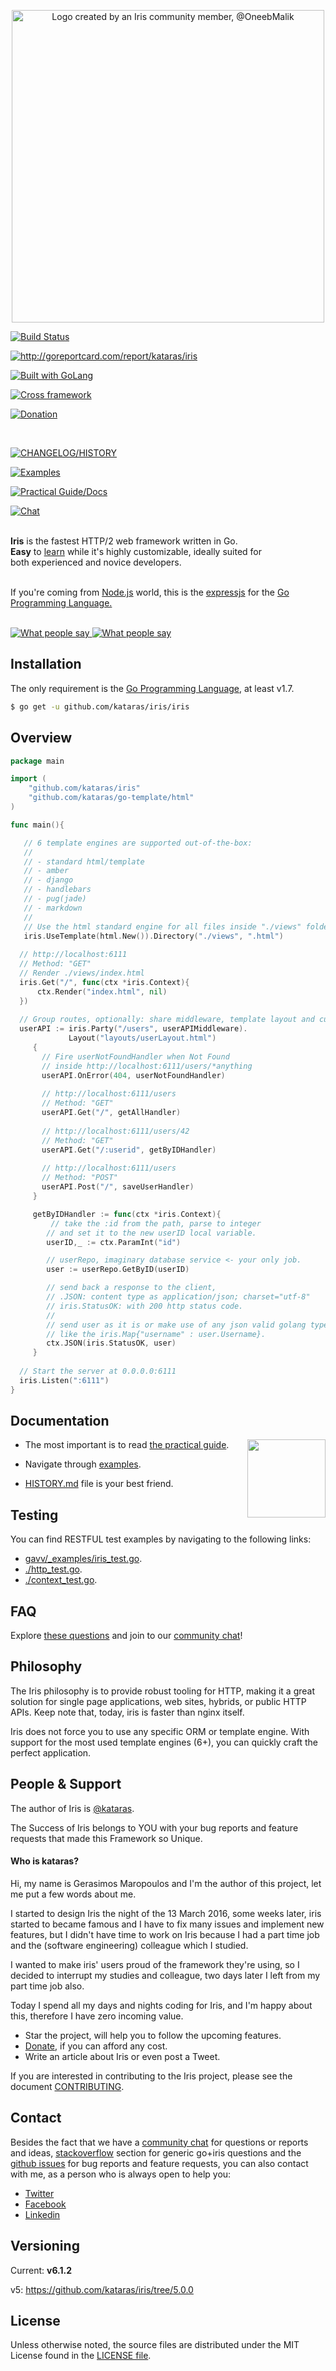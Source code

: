 <p align="center">
 <a href="https://www.gitbook.com/book/kataras/iris/details">
	<img width="500" src="https://raw.githubusercontent.com/kataras/iris/master/logo.jpg" 
	alt="Logo created by an Iris community member, @OneebMalik">
 </a>

<br/>


<a href="https://travis-ci.org/kataras/iris"><img src="https://img.shields.io/travis/kataras/iris.svg?style=flat-square" alt="Build Status"></a>

<a href="http://goreportcard.com/report/kataras/iris"><img src="https://img.shields.io/badge/report%20card%20-a%2B-F44336.svg?style=flat-square" alt="http://goreportcard.com/report/kataras/iris"></a>

<a href="https://golang.org"><img src="https://img.shields.io/badge/powered_by-go-6362c2.svg?style=flat-square" alt="Built with GoLang"></a>

<a href="https://golang.org"><img src="https://img.shields.io/badge/platform-any-ec2eb4.svg?style=flat-square" alt="Cross framework"></a>

<a href="https://www.paypal.com/cgi-bin/webscr?cmd=_donations&business=kataras2006%40hotmail%2ecom&lc=GR&item_name=Iris%20web%20framework&item_number=iriswebframeworkdonationid2016&currency_code=EUR&bn=PP%2dDonationsBF%3abtn_donateCC_LG%2egif%3aNonHosted"><img src="https://img.shields.io/badge/open-%20source-thisismycolor.svg?logo=data:image%2Fsvg%2Bxml%3Bbase64%2CPHN2ZyB4bWxucz0iaHR0cDovL3d3dy53My5vcmcvMjAwMC9zdmciIHZpZXdCb3g9IjAgMCAxMDAwIDEwMDAiPjxwYXRoIGZpbGw9InJnYigyMjAsMjIwLDIyMCkiIGQ9Ik04ODYuNiwzMDUuM2MtNDUuNywyMDMuMS0xODcsMzEwLjMtNDA5LjYsMzEwLjNoLTc0LjFsLTUxLjUsMzI2LjloLTYybC0zLjIsMjEuMWMtMi4xLDE0LDguNiwyNi40LDIyLjYsMjYuNGgxNTguNWMxOC44LDAsMzQuNy0xMy42LDM3LjctMzIuMmwxLjUtOGwyOS45LTE4OS4zbDEuOS0xMC4zYzIuOS0xOC42LDE4LjktMzIuMiwzNy43LTMyLjJoMjMuNWMxNTMuNSwwLDI3My43LTYyLjQsMzA4LjktMjQyLjdDOTIxLjYsNDA2LjgsOTE2LjcsMzQ4LjYsODg2LjYsMzA1LjN6Ii8%2BPHBhdGggZmlsbD0icmdiKDIyMCwyMjAsMjIwKSIgZD0iTTc5MS45LDgzLjlDNzQ2LjUsMzIuMiw2NjQuNCwxMCw1NTkuNSwxMEgyNTVjLTIxLjQsMC0zOS44LDE1LjUtNDMuMSwzNi44TDg1LDg1MWMtMi41LDE1LjksOS44LDMwLjIsMjUuOCwzMC4ySDI5OWw0Ny4zLTI5OS42bC0xLjUsOS40YzMuMi0yMS4zLDIxLjQtMzYuOCw0Mi45LTM2LjhINDc3YzE3NS41LDAsMzEzLTcxLjIsMzUzLjItMjc3LjVjMS4yLTYuMSwyLjMtMTIuMSwzLjEtMTcuOEM4NDUuMSwxODIuOCw4MzMuMiwxMzAuOCw3OTEuOSw4My45TDc5MS45LDgzLjl6Ii8%2BPC9zdmc%2B" alt="Donation"></a>

<br/>


<a href="https://github.com/kataras/iris/blob/master/HISTORY.md"><img src="https://img.shields.io/badge/%20version%20-%206.1.2%20-blue.svg?style=flat-square" alt="CHANGELOG/HISTORY"></a>

<a href="https://github.com/iris-contrib/examples"><img src="https://img.shields.io/badge/%20examples-repository-3362c2.svg?style=flat-square" alt="Examples"></a>

<a href="https://docs.iris-go.com"><img src="https://img.shields.io/badge/%20docs-reference-5272B4.svg?style=flat-square" alt="Practical Guide/Docs"></a>

<a href="https://kataras.rocket.chat/channel/iris"><img src="https://img.shields.io/badge/%20community-chat-00BCD4.svg?style=flat-square" alt="Chat"></a><br/>
<br/>

<b>Iris</b> is the fastest HTTP/2 web framework written in Go.
<br/>
<b>Easy</b> to <a href="https://github.com/kataras/iris/tree/master/docs">learn</a>  while it's highly customizable,
ideally suited for <br/> both experienced and novice developers.<br/><br/>

If you're coming from <a href="https://nodejs.org/en/">Node.js</a> world, this is the <a href="https://github.com/expressjs/express">expressjs</a> for the <a href="https://golang.org">Go Programming Language.</a>
<br/><br/>



<a href="https://www.youtube.com/watch?v=jGx0LkuUs4A">
<img src="https://github.com/iris-contrib/website/raw/gh-pages/assets/gif_link_to_yt2.gif" alt="What people say" />
</a>

<a href="https://www.youtube.com/watch?v=jGx0LkuUs4A">
<img src="https://github.com/iris-contrib/website/raw/gh-pages/assets/gif_link_to_yt.gif" alt="What people say" />
</a>


</p>

Installation
-----------

The only requirement is the [Go Programming Language](https://golang.org/dl/), at least v1.7.

```bash
$ go get -u github.com/kataras/iris/iris
```

Overview
-----------

```go
package main

import (
    "github.com/kataras/iris"
	"github.com/kataras/go-template/html"
)	

func main(){

   // 6 template engines are supported out-of-the-box:
   //
   // - standard html/template
   // - amber
   // - django
   // - handlebars
   // - pug(jade)
   // - markdown
   //
   // Use the html standard engine for all files inside "./views" folder with extension ".html"
   iris.UseTemplate(html.New()).Directory("./views", ".html")
   
  // http://localhost:6111
  // Method: "GET"
  // Render ./views/index.html
  iris.Get("/", func(ctx *iris.Context){
      ctx.Render("index.html", nil)
  })
  
  // Group routes, optionally: share middleware, template layout and custom http errors.  
  userAPI := iris.Party("/users", userAPIMiddleware).
			 Layout("layouts/userLayout.html")
     {
	   // Fire userNotFoundHandler when Not Found 
	   // inside http://localhost:6111/users/*anything
	   userAPI.OnError(404, userNotFoundHandler)
	   
       // http://localhost:6111/users
       // Method: "GET"
       userAPI.Get("/", getAllHandler)
	   
	   // http://localhost:6111/users/42
       // Method: "GET"
	   userAPI.Get("/:userid", getByIDHandler)
	   
	   // http://localhost:6111/users
       // Method: "POST"
	   userAPI.Post("/", saveUserHandler)
     } 

	 getByIDHandler := func(ctx *iris.Context){
	     // take the :id from the path, parse to integer
		// and set it to the new userID local variable.
		userID,_ := ctx.ParamInt("id")

		// userRepo, imaginary database service <- your only job.
		user := userRepo.GetByID(userID)

		// send back a response to the client,
		// .JSON: content type as application/json; charset="utf-8"
		// iris.StatusOK: with 200 http status code.
		//
		// send user as it is or make use of any json valid golang type,
		// like the iris.Map{"username" : user.Username}.
		ctx.JSON(iris.StatusOK, user)
	 }
	
  // Start the server at 0.0.0.0:6111
  iris.Listen(":6111")
}

```

Documentation
-----------

 <a href="https://www.gitbook.com/book/kataras/iris/details"><img align="right" width="125" src="https://raw.githubusercontent.com/iris-contrib/website/gh-pages/assets/book/cover_4.jpg"></a>


 - The most important is to read [the practical guide](https://docs.iris-go.com/).

 - Navigate through [examples](https://github.com/iris-contrib/examples).

 - [HISTORY.md](https://github.com//kataras/iris/tree/master/HISTORY.md) file is your best friend.


Testing
------------

You can find RESTFUL test examples by navigating to the following links:

- [gavv/_examples/iris_test.go](https://github.com/gavv/httpexpect/blob/master/_examples/iris_test.go).
- [./http_test.go](https://github.com/kataras/iris/blob/master/http_test.go).
- [./context_test.go](https://github.com/kataras/iris/blob/master/context_test.go).


FAQ
-----------

Explore [these questions](https://github.com/kataras/iris/issues?q=label%3Aquestion) and join to our [community chat][Chat]!


Philosophy
------------

The Iris philosophy is to provide robust tooling for HTTP, making it a great solution for single page applications, web sites, hybrids, or public HTTP APIs. Keep note that, today, iris is faster than nginx itself.

Iris does not force you to use any specific ORM or template engine. With support for the most used template engines (6+), you can quickly craft the perfect application.


People & Support
------------

The author of Iris is [@kataras](https://github.com/kataras).

The Success of Iris belongs to YOU with your bug reports and feature requests that made this Framework so Unique.

#### Who is kataras?

Hi, my name is Gerasimos Maropoulos and I'm the author of this project, let me put a few words about me.

I started to design Iris the night of the 13 March 2016, some weeks later, iris started to became famous and I have to fix many issues and implement new features, but I didn't have time to work on Iris because I had a part time job and the (software engineering) colleague which I studied.

I wanted to make iris' users proud of the framework they're using, so I decided to interrupt my studies and colleague, two days later I left from my part time job also.

Today I spend all my days and nights coding for Iris, and I'm happy about this, therefore I have zero incoming value.

- Star the project, will help you to follow the upcoming features.
- [Donate](https://github.com/kataras/iris/blob/master/DONATIONS.md), if you can afford any cost.
- Write an article about Iris or even post a Tweet.

If you are interested in contributing to the Iris project, please see the document [CONTRIBUTING](https://github.com/kataras/iris/blob/master/.github/CONTRIBUTING.md).


Contact
------------

Besides the fact that we have a [community chat][Chat] for questions or reports and ideas, [stackoverflow](http://stackoverflow.com/) section for generic go+iris questions and the [github issues](https://github.com/kataras/iris/issues) for bug reports and feature requests, you can also contact with me, as a person who is always open to help you:

- [Twitter](https://twitter.com/MakisMaropoulos)
- [Facebook](https://facebook.com/kataras.gopher)
- [Linkedin](https://www.linkedin.com/in/gerasimos-maropoulos)


Versioning
------------

Current: **v6.1.2**

v5: https://github.com/kataras/iris/tree/5.0.0


License
------------

Unless otherwise noted, the source files are distributed
under the MIT License found in the [LICENSE file](LICENSE).

[Chat]: https://kataras.rocket.chat/channel/iris
